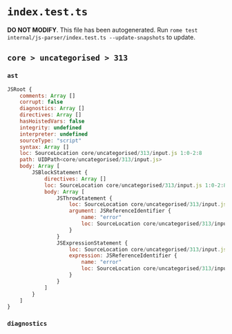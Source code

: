 # `index.test.ts`

**DO NOT MODIFY**. This file has been autogenerated. Run `rome test internal/js-parser/index.test.ts --update-snapshots` to update.

## `core > uncategorised > 313`

### `ast`

```javascript
JSRoot {
	comments: Array []
	corrupt: false
	diagnostics: Array []
	directives: Array []
	hasHoistedVars: false
	integrity: undefined
	interpreter: undefined
	sourceType: "script"
	syntax: Array []
	loc: SourceLocation core/uncategorised/313/input.js 1:0-2:8
	path: UIDPath<core/uncategorised/313/input.js>
	body: Array [
		JSBlockStatement {
			directives: Array []
			loc: SourceLocation core/uncategorised/313/input.js 1:0-2:8
			body: Array [
				JSThrowStatement {
					loc: SourceLocation core/uncategorised/313/input.js 1:2-1:13
					argument: JSReferenceIdentifier {
						name: "error"
						loc: SourceLocation core/uncategorised/313/input.js 1:8-1:13 (error)
					}
				}
				JSExpressionStatement {
					loc: SourceLocation core/uncategorised/313/input.js 2:0-2:6
					expression: JSReferenceIdentifier {
						name: "error"
						loc: SourceLocation core/uncategorised/313/input.js 2:0-2:5 (error)
					}
				}
			]
		}
	]
}
```

### `diagnostics`

```

```
